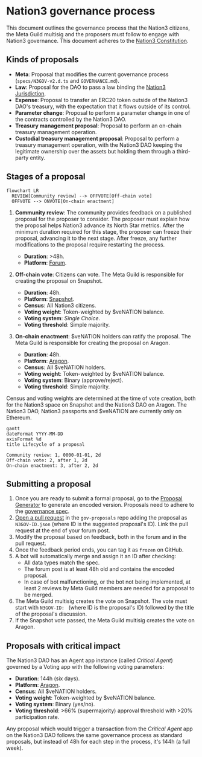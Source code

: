 # Nation3 governance process

This document outlines the governance process that the Nation3 citizens, the Meta Guild multisig and the proposers must follow to engage with Nation3 governance.
This document adheres to the [Nation3
Constitution](https://linked.md/v?u=ipfs://bafybeidfupkrpzch3gwryqnaevratjc2nabhfoibygn5mmdpaylzbmajqu/Constitution.linked.md).

## Kinds of proposals

- **Meta**: Proposal that modifies the current governance process (`specs/N3GOV-v2.d.ts` and `GOVERNANCE.md`).
- **Law**: Proposal for the DAO to pass a law binding the [Nation3 Jurisdiction](https://docs.nation3.org/jurisdiction/overview).
- **Expense**: Proposal to transfer an ERC20 token outside of the Nation3 DAO's treasury, with the expectation that it flows outside of its control.
- **Parameter change**: Proposal to perform a parameter change in one of the contracts controlled by the Nation3 DAO.
- **Treasury management proposal**: Proposal to perform an on-chain treasury management operation.
- **Custodial treasury management proposal**: Proposal to perform a treasury management operation, with the Nation3 DAO keeping the legitimate ownership over the assets but holding them through a third-party entity.

## Stages of a proposal

```mermaid
flowchart LR
  REVIEW[Community review] --> OFFVOTE[Off-chain vote]
  OFFVOTE --> ONVOTE[On-chain enactment]
```

1. **Community review**: The community provides feedback on a published proposal for the proposer to consider. The proposer must explain how the proposal helps Nation3 advance its North Star metrics. After the minimum duration required for this stage, the proposer can freeze their proposal, advancing it to the next stage. After freeze, any further modifications to the proposal require restarting the process.
   - **Duration**: >48h.
   - **Platform**: [Forum](https://forum.nation3.org).
2. **Off-chain vote**: Citizens can vote. The Meta Guild is responsible for creating the proposal on Snapshot.

   - **Duration**: 48h.
   - **Platform**: [Snapshot](https://snapshot.org/#/nation3.eth).
   - **Census**: All Nation3 citizens.
   - **Voting weight**: Token-weighted by $veNATION balance.
   - **Voting system**: _Single Choice_.
   - **Voting threshold**: Simple majority.

3. **On-chain enactment**: $veNATION holders can ratify the proposal. The Meta Guild is responsible for creating the proposal on Aragon.
   - **Duration**: 48h.
   - **Platform**: [Aragon](https://client.aragon.org/#/nation3/0x92462953792d3e84af56edfc74d93e5885d38cc0/).
   - **Census**: All $veNATION holders.
   - **Voting weight**: Token-weighted by $veNATION balance.
   - **Voting system**: Binary (approve/reject).
   - **Voting threshold**: Simple majority.

Census and voting weights are determined at the time of vote creation, both for the Nation3 space on Snapshot and the Nation3 DAO on Aragon. The Nation3 DAO, Nation3 passports and $veNATION are currently only on Ethereum.

```mermaid
gantt
dateFormat YYYY-MM-DD
axisFormat %d
title Lifecycle of a proposal

Community review: 1, 0000-01-01, 2d
Off-chain vote: 2, after 1, 2d
On-chain enactment: 3, after 2, 2d
```

## Submitting a proposal

1. Once you are ready to submit a formal proposal, go to the [Proposal Generator](https://gov.nation3.org/proposals/create) to generate an encoded version. Proposals need to adhere to the [governance spec](../specs/N3GOV-v2.d.ts).
2. [Open a pull request](https://github.com/nation3/gov-proposals/pull/new) in the `gov-proposals` repo adding the proposal
   as `N3GOV-ID.json` (where ID is the suggested proposal's ID). Link the pull request at the end of your forum post.
3. Modify the proposal based on feedback, both in the forum and in the pull request.
4. Once the feedback period ends, you can tag it as `frozen` on GitHub.
5. A bot will automatically merge and assign it an ID after checking:
   - All data types match the spec.
   - The forum post is at least 48h old and contains the encoded proposal.
   - In case of bot malfunctioning, or the bot not being implemented, at least 2 reviews by Meta Guild members are needed for a proposal to be merged.
6. The Meta Guild multisig creates the vote on Snapshot. The vote must start with `N3GOV-ID: ` (where ID is the proposal's ID) followed by the title of the proposal's discussion.
7. If the Snapshot vote passed, the Meta Guild multisig creates the vote on Aragon.

## Proposals with critical impact

The Nation3 DAO has an Agent app instance (called _Critical Agent_) governed by a Voting app with the following voting parameters:

- **Duration**: 144h (six days).
- **Platform**: [Aragon](https://client.aragon.org/#/nation3/0xfbad11cb39f62cf5248b2d85e3fb36df99df758e/).
- **Census**: All $veNATION holders.
- **Voting weight**: Token-weighted by $veNATION balance.
- **Voting system**: Binary (yes/no).
- **Voting threshold**: >66% (supermajority) approval threshold with >20% participation rate.

Any proposal which would trigger a transaction from the _Critical Agent_ app on the Nation3 DAO follows the same governance process as standard proposals, but instead of 48h for each step in the process, it's 144h (a full week).
